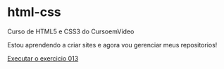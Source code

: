 # html-css
Curso de HTML5 e CSS3 do CursoemVídeo

Estou aprendendo a criar sites e agora vou gerenciar meus repositorios!

<a href="https://biancaribeirol.github.io/html-css/ex013/fonte01.html">Executar o exercicio 013 </a>
